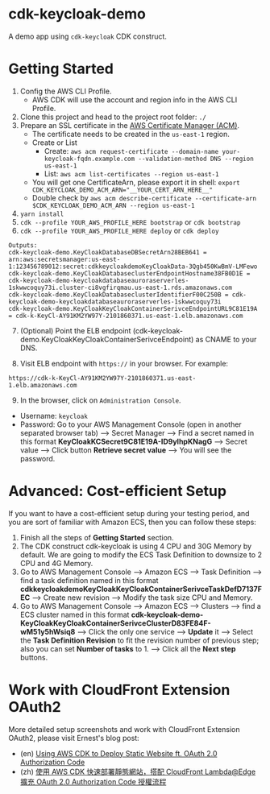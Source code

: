 # cdk-keycloak-demo

A demo app using `cdk-keycloak` CDK construct.
# Getting Started

1. Config the AWS CLI Profile.
    - AWS CDK will use the account and region info in the AWS CLI Profile.
2. Clone this project and head to the project root folder: `./`
3. Prepare an SSL certificate in the [AWS Certificate Manager (ACM)](https://docs.aws.amazon.com/acm/latest/userguide/gs-acm-request-public.html#request-public-console).
    - The certificate needs to be created in the `us-east-1` region.
    - Create or List
        - Create: `aws acm request-certificate --domain-name your-keycloak-fqdn.example.com --validation-method DNS --region us-east-1`
        - List: `aws acm list-certificates --region us-east-1`
    - You will get one CertificateArn, please export it in shell: `export CDK_KEYCLOAK_DEMO_ACM_ARN="__YOUR_CERT_ARN_HERE__"`
    - Double check by `aws acm describe-certificate --certificate-arn $CDK_KEYCLOAK_DEMO_ACM_ARN --region us-east-1`
4. `yarn install`
5. `cdk --profile YOUR_AWS_PROFILE_HERE bootstrap` or `cdk bootstrap`
6. `cdk --profile YOUR_AWS_PROFILE_HERE deploy` or `cdk deploy`

```
Outputs:
cdk-keycloak-demo.KeyCloakDatabaseDBSecretArn28BEB641 = arn:aws:secretsmanager:us-east-1:123456789012:secret:cdkkeycloakdemoKeyCloakData-3Qgb450KwBmV-LMFewo
cdk-keycloak-demo.KeyCloakDatabaseclusterEndpointHostname38FB0D1E = cdk-keycloak-demo-keycloakdatabaseauroraserverles-1skwwcoquy73i.cluster-ci8vgfirqmau.us-east-1.rds.amazonaws.com
cdk-keycloak-demo.KeyCloakDatabaseclusterIdentifierF00C250B = cdk-keycloak-demo-keycloakdatabaseauroraserverles-1skwwcoquy73i
cdk-keycloak-demo.KeyCloakKeyCloakContainerSerivceEndpointURL9C81E19A = cdk-k-KeyCl-AY91KM2YW97Y-2101860371.us-east-1.elb.amazonaws.com
```

7. (Optional) Point the ELB endpoint (cdk-keycloak-demo.KeyCloakKeyCloakContainerSerivceEndpoint) as CNAME to your DNS.

8. Visit ELB endpoint with `https://` in your browser. For example:

```
https://cdk-k-KeyCl-AY91KM2YW97Y-2101860371.us-east-1.elb.amazonaws.com
```

9. In the browser, click on `Administration Console`.

- Username: `keycloak`
- Password: Go to your AWS Management Console (open in another separated browser tab) --> Secret Manager --> Find a secret named in this format **KeyCloakKCSecret9C81E19A-ID9ylhpKNagG** --> Secret value --> Click button **Retrieve secret value** --> You will see the password.

# Advanced: Cost-efficient Setup

If you want to have a cost-efficient setup during your testing period, and you are sort of familiar with Amazon ECS, then you can follow these steps:

1. Finish all the steps of **Getting Started** section.
2. The CDK construct cdk-keycloak is using 4 CPU and 30G Memory by default. We are going to modify the ECS Task Definition to downsize to 2 CPU and 4G Memory.
3. Go to AWS Management Console --> Amazon ECS --> Task Definition --> find a task definition named in this format **cdkkeycloakdemoKeyCloakKeyCloakContainerSerivceTaskDefD7137FEC** --> Create new revision --> Modify the task size CPU and Memory.
4. Go to AWS Management Console --> Amazon ECS --> Clusters --> find a ECS cluster named in this format **cdk-keycloak-demo-KeyCloakKeyCloakContainerSerivceClusterD83FE84F-wM51y5hWsiq8** --> Click the only one service --> **Update** it --> Select the **Task Definition Revision** to fit the revision number of previous step; also you can set **Number of tasks** to 1. --> Click all the **Next step** buttons.

# Work with CloudFront Extension OAuth2

More detailed setup screenshots and work with CloudFront Extension OAuth2, please visit Ernest's blog post:

- (en) [Using AWS CDK to Deploy Static Website ft. OAuth 2.0 Authorization Code](https://www.ernestchiang.com/en/posts/2021/implementing-cloudfront-lambda-at-edge-oauth2-by-cdk/)
- (zh) [使用 AWS CDK 快速部署靜態網站，搭配 CloudFront Lambda@Edge 擴充 OAuth 2.0 Authorization Code 授權流程](https://www.ernestchiang.com/zh/posts/2021/implementing-cloudfront-lambda-at-edge-oauth2-by-cdk/)

